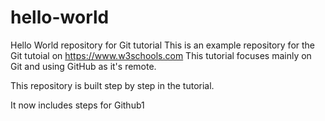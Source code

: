 # hello-world
Hello World repository for Git tutorial
This is an example repository for the Git tutoial on https://www.w3schools.com
This tutorial focuses mainly on Git and using GitHub as it's remote.


This repository is built step by step in the tutorial.

It now includes steps for Github1
